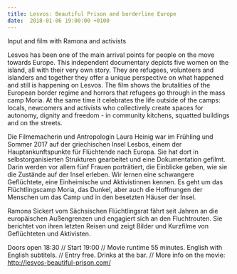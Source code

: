 ```yaml
---
title: Lesvos: Beautiful Prison and borderline Europe
date:  2018-01-06 19:00:00 +0100
---
```


Input and film with Ramona and activists



Lesvos has been one of the main arrival points for people on the move
towards Europe. This independent documentary depicts five women on the
island, all with their very own story. They are refugees, volunteers and
islanders and together they offer a unique perspective on what happened
and still is happening on Lesvos. The film shows the brutalities of the
European border regime and horrors that refugees go through in the mass
camp Moria. At the same time it celebrates the life outside of the
camps: locals, newcomers and activists who collectively create spaces
for autonomy, dignity and freedom - in community kitchens, squatted
buildings and on the streets.


Die Filmemacherin und Antropologin Laura Heinig war im Frühling und
Sommer 2017 auf der griechischen Insel Lesbos, einem der
Hauptankunftspunkte für Flüchtende nach Europa. Sie hat dort in
selbstorganisierten Strukturen gearbeitet und eine Dokumentation
gefilmt. Darin werden vor allem fünf Frauen porträtiert, die Einblicke
geben, wie sie die Zustände auf der Insel erleben. Wir lernen eine
schwangere Geflüchtete, eine Einheimische und Aktivistinnen kennen. Es
geht um das Flüchtlingscamp Moria, das Dunkel, aber auch die Hoffnungen
der Menschen um das Camp und in den besetzten Häuser der Insel.



Ramona
Sickert vom Sächsischen Flüchtlingsrat fährt seit Jahren an die
europäischen Außengrenzen und engagiert sich an den Fluchtrouten. Sie
berichtet von ihren letzten Reisen und zeigt Bilder und Kurzfilme von
Geflüchteten und Aktivisten.


Doors open 18:30 //
Start 19:00 //
Movie runtime 55 minutes. English with English subtitels. //
Entry free. Drinks at the bar. //
More info on the movie: <a href="http://lesvos-beautiful-prison.com/">http://lesvos-beautiful-prison.com/</a>

